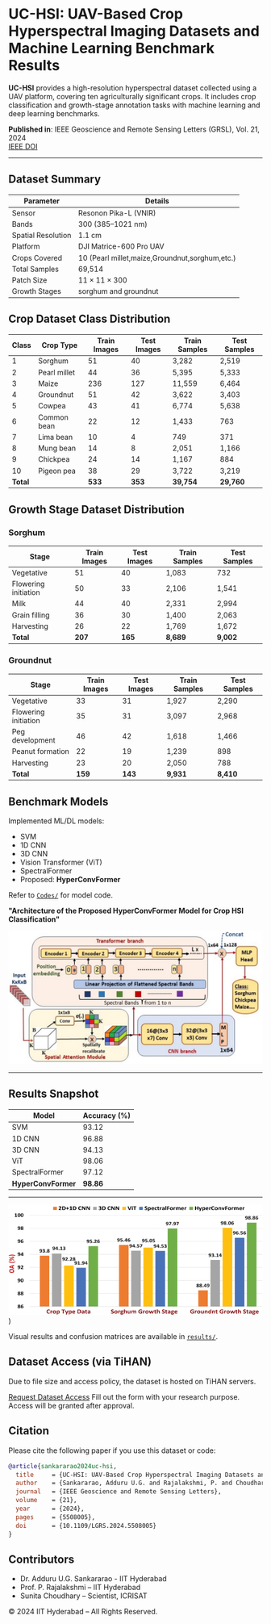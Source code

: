 
# UC-HSI: UAV-Based Crop Hyperspectral Imaging Datasets and Machine Learning Benchmark Results

**UC-HSI** provides a high-resolution hyperspectral dataset collected using a UAV platform, covering ten agriculturally significant crops. It includes crop classification and growth-stage annotation tasks with machine learning and deep learning benchmarks.


**Published in**: IEEE Geoscience and Remote Sensing Letters (GRSL), Vol. 21, 2024  
[IEEE DOI](https://ieeexplore.ieee.org/document/10605842)







---

## Dataset Summary

| Parameter             | Details                                          |
|----------------------|---------------------------------------------------|
| Sensor               | Resonon Pika-L (VNIR)                             |
| Bands                | 300 (385–1021 nm)                                 |
| Spatial Resolution   | 1.1 cm                                            |
| Platform             | DJI Matrice-600 Pro UAV                           |
| Crops Covered        | 10 (Pearl millet,maize,Groundnut,sorghum,etc.)    |
| Total Samples        | 69,514                                            |
| Patch Size           | 11 × 11 × 300                                     |
| Growth Stages        | sorghum and groundnut               |


## Crop Dataset Class Distribution


| Class | Crop Type     | Train Images | Test Images | Train Samples | Test Samples |
|-------|---------------|--------------|-------------|---------------|--------------|
| 1     | Sorghum       | 51           | 40          | 3,282         | 2,519        |
| 2     | Pearl millet  | 44           | 36          | 5,395         | 5,333        |
| 3     | Maize         | 236          | 127         | 11,559        | 6,464        |
| 4     | Groundnut     | 51           | 42          | 3,622         | 3,403        |
| 5     | Cowpea        | 43           | 41          | 6,774         | 5,638        |
| 6     | Common bean   | 22           | 12          | 1,433         | 763          |
| 7     | Lima bean     | 10           | 4           | 749           | 371          |
| 8     | Mung bean     | 14           | 8           | 2,051         | 1,166        |
| 9     | Chickpea      | 24           | 14          | 1,167         | 884          |
| 10    | Pigeon pea    | 38           | 29          | 3,722         | 3,219        |
| **Total** |           | **533**      | **353**     | **39,754**    | **29,760**   |



## Growth Stage Dataset Distribution
### Sorghum

| Stage               | Train Images | Test Images | Train Samples | Test Samples |
|---------------------|--------------|-------------|----------------|---------------|
| Vegetative          | 51           | 40          | 1,083          | 732           |
| Flowering initiation| 50           | 33          | 2,106          | 1,541         |
| Milk                | 44           | 40          | 2,331          | 2,994         |
| Grain filling       | 36           | 30          | 1,400          | 2,063         |
| Harvesting          | 26           | 22          | 1,769          | 1,672         |
| **Total**           | **207**      | **165**     | **8,689**      | **9,002**     |

### Groundnut

| Stage               | Train Images | Test Images | Train Samples | Test Samples |
|---------------------|--------------|-------------|----------------|---------------|
| Vegetative          | 33           | 31          | 1,927          | 2,290         |
| Flowering initiation| 35           | 31          | 3,097          | 2,968         |
| Peg development     | 46           | 42          | 1,618          | 1,466         |
| Peanut formation    | 22           | 19          | 1,239          | 898           |
| Harvesting          | 23           | 20          | 2,050          | 788           |
| **Total**           | **159**      | **143**     | **9,931**      | **8,410**     |


## Benchmark Models

Implemented ML/DL models:

-  SVM
-  1D CNN
-  3D CNN
-  Vision Transformer (ViT)
-  SpectralFormer
-  Proposed: **HyperConvFormer**

 Refer to [`Codes/`](./Codes) for model code.




**"Architecture of the Proposed HyperConvFormer Model for Crop HSI Classification"**

![HyperConvFormer](https://github.com/sankaraug/CrHyperS/blob/main/HyperConvFormer.png)

---
## Results Snapshot

| Model             | Accuracy (%) |
|------------------|--------------|
| SVM              | 93.12        |
| 1D CNN           | 96.88        |
| 3D CNN           | 94.13        |
| ViT              | 98.06        |
| SpectralFormer   | 97.12        |
| **HyperConvFormer** | **98.86** |

---

![HyperConvFormer](https://github.com/sankaraug/CrHyperS/blob/main/Results/Overall%20Accuracy%20(OA)%20Comparison%20Across%20Models.gif))


 Visual results and confusion matrices are available in [`results/`](./results).
 




## Dataset Access (via TiHAN)

Due to file size and access policy, the dataset is hosted on TiHAN servers.

 [Request Dataset Access](https://tihan.in/tiand-datasets/)
Fill out the form with your research purpose. Access will be granted after approval.



## Citation

Please cite the following paper if you use this dataset or code:

```bibtex
@article{sankararao2024uc-hsi,
  title     = {UC-HSI: UAV-Based Crop Hyperspectral Imaging Datasets and Machine Learning Benchmark Results},
  author    = {Sankararao, Adduru U.G. and Rajalakshmi, P. and Choudhary, Sunita},
  journal   = {IEEE Geoscience and Remote Sensing Letters},
  volume    = {21},
  year      = {2024},
  pages     = {5508005},
  doi       = {10.1109/LGRS.2024.5508005}
}
```



## Contributors

- Dr. Adduru U.G. Sankararao - IIT Hyderabad
- Prof. P. Rajalakshmi –  IIT Hyderabad
- Sunita Choudhary – Scientist, ICRISAT  



© 2024 IIT Hyderabad  – All Rights Reserved.

